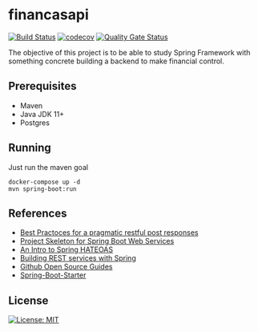 # financasapi

[![Build Status](https://travis-ci.org/emerson-matos/financasapi.svg?branch=master)](https://travis-ci.org/emerson-matos/financasapi)
[![codecov](https://codecov.io/gh/emerson-matos/financasapi/branch/master/graph/badge.svg)](https://codecov.io/gh/emerson-matos/financasapi)
[![Quality Gate Status](https://sonarcloud.io/api/project_badges/measure?project=emerson-matos_financasapi&metric=alert_status)](https://sonarcloud.io/dashboard?id=emerson-matos_financasapi)

The objective of this project is to be able to study Spring Framework with something concrete building a backend to make financial control.

## Prerequisites

* Maven
* Java JDK 11+
* Postgres

## Running

Just run the maven goal

```
docker-compose up -d
mvn spring-boot:run
```

## References

* [Best Practoces for a pragmatic restful post responses](https://www.vinaysahni.com/best-practices-for-a-pragmatic-restful-api)
* [Project Skeleton for Spring Boot Web Services](https://github.com/leanstacks/skeleton-ws-spring-boot)
* [An Intro to Spring HATEOAS](https://www.baeldung.com/spring-hateoas-tutorial)
* [Building REST services with Spring](https://spring.io/guides/tutorials/rest/)
* [Github Open Source Guides](https://opensource.guide/)
* [Spring-Boot-Starter](https://github.com/savicprvoslav/Spring-Boot-starter)

## License

[![License: MIT](https://img.shields.io/badge/License-MIT-yellow.svg)](https://opensource.org/licenses/MIT)
